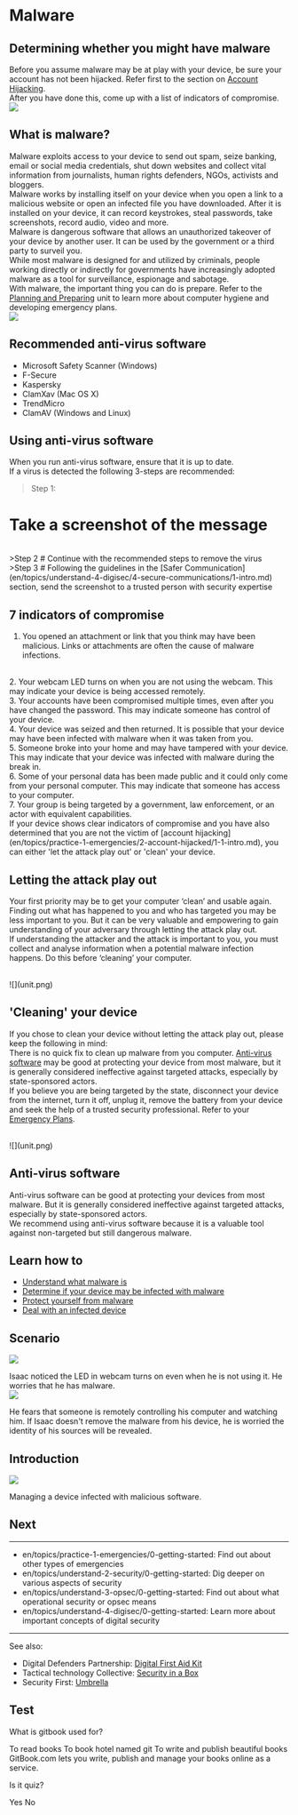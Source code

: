 # Malware
## Determining whether you might have malware
Before you assume malware may be at play with your device, be sure your account has not been hijacked. Refer first to the section on [Account Hijacking](en/topics/practice-1-emergencies/2-account-hijacked/1-intro.md).
<br>
After you have done this, come up with a list of indicators of compromise.
<br>
![](unit.png)


## What is malware?
Malware exploits access to your device to send out spam, seize banking, email or social media credentials, shut down websites and collect vital information from journalists, human rights defenders, NGOs, activists and bloggers.
<br>
Malware works by installing itself on your device when you open a link to a malicious website or open an infected file you have downloaded. After it is installed on your device, it can record keystrokes, steal passwords, take screenshots, record audio, video and more.
<br>
Malware is dangerous software that allows an unauthorized takeover of your device by another user. It can be used by the government or a third party to surveil you.
<br>
While most malware is designed for and utilized by criminals, people working directly or indirectly for governments have increasingly adopted malware as a tool for surveillance, espionage and sabotage.
<br>
With malware, the important thing you can do is prepare. Refer to the [Planning and Preparing](en/topics/practice-2-planning/0-getting-started/1-1-intro.md) unit to learn more about computer hygiene and developing emergency plans.
<br>
![](unit.png)


## Recommended anti-virus software
- Microsoft Safety Scanner (Windows)
- F-Secure
- Kaspersky
- ClamXav (Mac OS X)
- TrendMicro
- ClamAV (Windows and Linux)


## Using anti-virus software
When you run anti-virus software, ensure that it is up to date.
<br>
If a virus is detected the following 3-steps are recommended:
<br>
>Step 1:
# Take a screenshot of the message

<br>
>Step 2
# Continue with the recommended steps to remove the virus

<br>
>Step 3
# Following the guidelines in the [Safer Communication](en/topics/understand-4-digisec/4-secure-communications/1-intro.md) section, send the screenshot to a trusted person with security expertise


## 7 indicators of compromise
1. You opened an attachment or link that you think may have been malicious. Links or attachments are often the cause of malware infections.
<br>
2. Your webcam LED turns on when you are not using the webcam. This may indicate your device is being accessed remotely.
<br>
3. Your accounts have been compromised multiple times, even after you have changed the password. This may indicate someone has control of your device.
<br>
4. Your device was seized and then returned. It is possible that your device may have been infected with malware when it was taken from you.
<br>
5. Someone broke into your home and may have tampered with your device. This may indicate that your device was infected with malware during the break in.
<br>
6. Some of your personal data has been made public and it could only come from your personal computer. This may indicate that someone has access to your computer.
<br>
7. Your group is being targeted by a government, law enforcement, or an actor with equivalent capabilities.
<br>
If your device shows clear indicators of compromise and you have also determined that you are not the victim of [account hijacking](en/topics/practice-1-emergencies/2-account-hijacked/1-1-intro.md), you can either 'let the attack play out' or 'clean' your device.


## Letting the attack play out
Your first priority may be to get your computer ‘clean’ and usable again. Finding out what has happened to you and who has targeted you may be less important to you. But it can be very valuable and empowering to gain understanding of your adversary through letting the attack play out.
<br>
If understanding the attacker and the attack is important to you, you must collect and analyse information when a potential malware infection happens. Do this before ‘cleaning’ your computer.

<br>
![](unit.png)


## &#39;Cleaning&#39; your device
If you chose to clean your device without letting the attack play out, please keep the following in mind:
<br>
There is no quick fix to clean up malware from you computer. [Anti-virus software](en/topics/practice-1-emergencies/4-malware/3-9-learn.md) may be good at protecting your device from most malware, but it is generally considered ineffective against targeted attacks, especially by state-sponsored actors.
<br>
If you believe you are being targeted by the state, disconnect your device from the internet, turn it off, unplug it, remove the battery from your device and seek the help of a trusted security professional. Refer to your [Emergency Plans](en/topics/practice-2-planning/4-emergency-plan/1-1-intro.md).

<br>
![](unit.png)


## Anti-virus software
Anti-virus software can be good at protecting your devices from most malware. But it is generally considered ineffective against targeted attacks, especially by state-sponsored actors.
<br>
We recommend using anti-virus software because it is a valuable tool against non-targeted but still dangerous malware.


## Learn how to
- [Understand what malware is](en/topics/practice-1-emergencies/4-malware/3-1-learn.md)
- [Determine if your device may be infected with malware](en/topics/practice-1-emergencies/4-malware/3-2-learn.md)
- [Protect yourself from malware](en/topics/practice-1-emergencies/4-malware/3-3-learn.md)
- [Deal with an infected device](en/topics/practice-1-emergencies/4-malware/3-4-learn.md)


## Scenario
![](scenario.png)

Isaac noticed the LED in webcam turns on even when he is not using it. He worries that he has malware.
<br>
![](scenario.png)

He fears that someone is remotely controlling his computer and watching him. If Isaac doesn't remove the malware from his device, he is worried the identity of his sources will be revealed.


## Introduction
![](unit.png)

Managing a device infected with malicious software.


## Next
---
- en/topics/practice-1-emergencies/0-getting-started: Find out about other types of emergencies
- en/topics/understand-2-security/0-getting-started: Dig deeper on various aspects of security
- en/topics/understand-3-opsec/0-getting-started: Find out about what operational security or opsec means
- en/topics/understand-4-digisec/0-getting-started: Learn more about important concepts of digital security
---
 See also:
 * Digital Defenders Partnership: [Digital First Aid Kit](https://www.digitaldefenders.org/digitalfirstaid/)
 * Tactical technology Collective: [Security in a Box](https://securityinabox.org/en/)
 * Security First: [Umbrella](https://secfirst.org/)


## Test
<quiz name="Gitbook Quiz">
    <question multiple>
        <p>What is gitbook used for?</p>
        <answer correct>To read books</answer>
        <answer>To book hotel named git</answer>
        <answer correct>To write and publish beautiful books</answer>
        <explanation>GitBook.com lets you write, publish and manage your books online as a service.</explanation>
    </question>
    <question>
        <p>Is it quiz?</p>
        <answer correct>Yes</answer>
        <answer>No</answer>
    </question>
</quiz>

